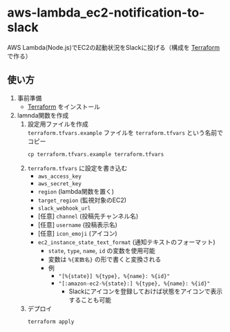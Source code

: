 # aws-lambda_ec2-notification-to-slack
AWS Lambda(Node.js)でEC2の起動状況をSlackに投げる（構成を [Terraform](https://www.terraform.io/ "https://www.terraform.io/") で作る）

## 使い方
1. 事前準備
	* [Terraform](https://www.terraform.io/ "https://www.terraform.io/") をインストール
1. lamnda関数を作成
	1. 設定用ファイルを作成  
		`terraform.tfvars.example` ファイルを `terraform.tfvars` という名前でコピー
		```
		cp terraform.tfvars.example terraform.tfvars
		```
	1. `terraform.tfvars` に設定を書き込む
		* `aws_access_key`
		* `aws_secret_key`
		* `region` (lambda関数を置く)
		* `target_region` (監視対象のEC2)
		* `slack_webhook_url`
		* [任意] `channel` (投稿先チャンネル名)
		* [任意] `username` (投稿表示名)
		* [任意] `icon_emoji` (アイコン)
		* `ec2_instance_state_text_format` (通知テキストのフォーマット)
			* `state`, `type`, `name`, `id` の変数を使用可能
			* 変数は `%{変数名}` の形で書くと変換される
			* 例
				* `"[%{state}] %{type}, %{name}: %{id}"`
				* `"[:amazon-ec2-%{state}:] %{type}, %{name}: %{id}"`
					* Slackにアイコンを登録しておけば状態をアイコンで表示することも可能
	1. デプロイ
		```
		terraform apply
		```
